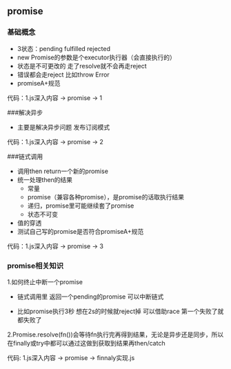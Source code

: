 ## promise

### 基础概念

- 3状态：pending fulfilled rejected
- new Promise的参数是个executor执行器（会直接执行的）
- 状态是不可更改的 走了resolve就不会再走reject
- 错误都会走reject 比如throw Error
- promiseA+规范

代码：1.js深入内容 -> promise -> 1

###解决异步

- 主要是解决异步问题 发布订阅模式

代码：1.js深入内容 -> promise -> 2

###链式调用

- 调用then return一个新的promise
- 统一处理then的结果
  - 常量
  - promise（兼容各种promise），是promise的话取执行结果
  - 递归，promise里可能继续套了promise
  - 状态不可变
- 值的穿透
- 测试自己写的promise是否符合promiseA+规范

代码：1.js深入内容 -> promise -> 3

### promise相关知识

1.如何终止中断一个promise

- 链式调用里 返回一个pending的promise 可以中断链式

- 比如promise执行3秒 想在2s的时候就reject掉 可以借助race 第一个失败了就都失败了

2.Promise.resolve(fn())会等待fn执行完再得到结果，无论是异步还是同步，所以在finally或try中都可以通过这做到获取到结果再then/catch

代码: 1.js深入内容 -> promise -> finnaly实现.js